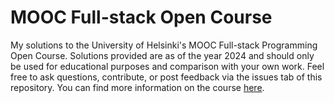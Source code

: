 # MOOC Full-stack Open Course

My solutions to the University of Helsinki's MOOC Full-stack Programming Open Course.
Solutions provided are as of the year 2024 and should only be used for educational purposes
and comparison with your own work. Feel free to ask questions, contribute, or post feedback
via the issues tab of this repository. You can find more information on the course [here](https://fullstackopen.com/en/).
